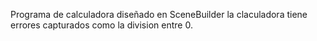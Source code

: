 Programa de calculadora diseñado en SceneBuilder 
la claculadora tiene errores capturados como la division entre 0.